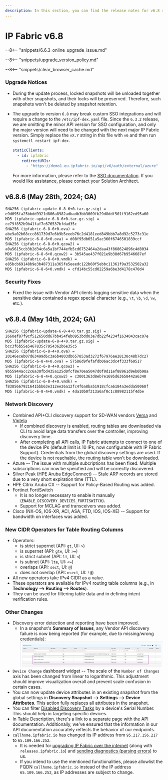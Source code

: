 ```yaml
---
description: In this section, you can find the release notes for v6.8 releases.
---
```


# IP Fabric v6.8

--8<-- "snippets/6.6.3_online_upgrade_issue.md"

--8<-- "snippets/upgrade_version_policy.md"

--8<-- "snippets/clear_browser_cache.md"

### Upgrade Notices

- During the update process, locked snapshots will be unloaded together with
  other snapshots, and their locks will be preserved. Therefore, such snapshots
  won't be deleted by snapshot retention.
- The upgrade to version `6.8` may break custom SSO integrations and will
  require a change to the `/etc/ipf-dex.yaml` file. Since the `6.3.2` release,
  we are omitting the minor API version for SSO configuration, and only the
  major version will need to be changed with the next major IP Fabric version.
  Simply replace the `vX.Y` string in this file with `v6` and then run
  `systemctl restart ipf-dex`.

  ```yaml
  staticClients:
    - id: ipfabric
      redirectURIs:
        - "https://demo1.eu.ipfabric.io/api/v6/auth/external/azure"
  ```

  For more information, please refer to the
  [SSO documentation](../../../../IP_Fabric_Settings/administration/sso.md#sso-configuration-ipf-dexyaml).
  If you would like assistance, please contact your Solution Architect.

## v6.8.6 (May 28th, 2024; GA)

```
SHA256 (ipfabric-update-6-8-6+0.tar.gz.sig) = e9d095fa25bbdd9321d806a8982adbadb3bb3009fb29d8ddf501f9162ed95a60
MD5 (ipfabric-update-6-8-6+0.tar.gz.sig) = ce79f852b9b41faf7c676537bfdad35c
SHA256 (ipfabric-6-8-6+0.ova) = abe9a02b68ccc861739d7e6b9b5eeeb76c2d4181eed849bbb7a8d92c5273c31e
MD5 (ipfabric-6-8-6+0.ova) = d08f95db651a5ac360f6746501839ccf
SHA256 (ipfabric-6-8-6+0.qcow2) = a0a5615ccb3b2d34c6a5a1bf744efb5cd6752464a2daa43f868624896c4d8034
MD5 (ipfabric-6-8-6+0.qcow2) = 3b545ae437f021e9b38d67b9546687ef
SHA256 (ipfabric-6-8-6+0.vmdk) = e85bcb69148b9e3b487311a365fe5eeedc122b60f5ebbc11361f9a3532502a32
MD5 (ipfabric-6-8-6+0.vmdk) = cfd14bc55cd02259a6be3d4178c470d4
```

### Security Fixes

- Fixed the issue with Vendor API clients logging sensitive data when the
  sensitive data contained a regex special character (e.g., `\t`, `\b`, `\d`,
  `\w`, etc.).

## v6.8.4 (May 14th, 2024; GA)

```
SHA256 (ipfabric-update-6-8-4+0.tar.gz.sig) = 2660ef87f9cf512650dd67bb454feb0953bdd03e7db22f4234f1634043cac07e
MD5 (ipfabric-update-6-8-4+0.tar.gz.sig) = bcc3f6b55e5467835c7954362b6e35c5
SHA256 (ipfabric-6-8-4+0.ova) = 20146eceb07d63499d6c3a6b4803db657853ad3272f67976ae28130c48b7dc27
MD5 (ipfabric-6-8-4+0.ova) = 57586d9fefafdb06ac3dc4f333f60517
SHA256 (ipfabric-6-8-4+0.qcow2) = 9b55944acc2c6a30fbd435a125d0fcf8e70ea5047d0f9d11ef88961d9eb0b98a
MD5 (ipfabric-6-8-4+0.qcow2) = c3001363d8eb7e1695d63658442a6340
SHA256 (ipfabric-6-8-4+0.vmdk) = f8385667921641bbb63e312ee26a12fc4f6a8ba51918cfca6184a3edda50068f
MD5 (ipfabric-6-8-4+0.vmdk) = 4da10b0f213a6af0c1c88982115f4dbe
```

### Network Discovery

- Combined API+CLI discovery support for SD-WAN vendors
  [Versa](../../../../IP_Fabric_Settings/Discovery_and_Snapshots/Discovery_Settings/Vendors_API/Versa_Networks_SD-WAN.md)
  and
  [Viptela](../../../../IP_Fabric_Settings/Discovery_and_Snapshots/Discovery_Settings/Vendors_API/Cisco_Viptela_SD-WAN.md#cisco-viptela-sd-wan)
  - If combined discovery is enabled, routing tables are downloaded via CLI to
    avoid large data transfers over the controller, improving discovery time.
  - After completing all API calls, IP Fabric attempts to connect to one of the
    device IPs (default limit is 10 IPs, now configurable with IP Fabric
    Support). Credentials from the global discovery settings are used. If the
    device is not reachable, the routing table won't be downloaded.
- Azure -- The issue with multiple subcriptions has been fixed. Multiple
  subscriptions can now be specified and will be correctly discovered.
- Silver Peak (HPE Aruba EdgeConnect) -- Stale ARP records are stored due to a
  very short expiration time (TTL).
- HPE Citrix Aruba CX -- Support for Policy-Based Routing was added.
- Fortinet FortiSwitch
  - It is no longer necessary to enable it manually
    (`ENABLE_DISCOVERY_DEVICES_FORTISWITCH`).
  - Support for MCLAG and transceivers was added.
- Cisco (NX-OS, IOS-XR, ACI, ASA, FTD, IOS, IOS-XE) -- Support for bandwidth on
  interfaces was added.

### New CIDR Operators for Table Routing Columns

- Operators:
  - is strict supernet (API: `gt`, UI: `>`)
  - is supernet (API: `gte`, UI: `>=`)
  - is strict subnet (API: `lt`, UI: `<`)
  - is subnet (API: `lte`, UI: `<=`)
  - overlaps (API: `sect`, UI: `@`)
  - does not overlap (API: `nsect`, UI: `!@`)
- All new operators take IPv4 CIDR as a value.
- These operators are available for IPv4 routing table columns (e.g., in
  **Technology --> Routing --> Routes**).
- They can be used for filtering table data and in defining intent verification
  rules.

### Other Changes

- Discovery error detection and reporting have been improved.
  - In a snapshot's **Summary of Issues**, any Vendor API discovery failure is
    now being reported (for example, due to missing/wrong credentials):<br/>
    ![Failed Vendor APIs](6.8_failed_vendor_apis.png)
- `Device Change` dashboard widget -- The scale of the `Number of Changes` axis
  has been changed from linear to logarithmic. This adjustment should improve
  visualization overall and prevent scale confusion in certain cases.
- You can now update device attributes in an existing snapshot from the global
  settings in **Discovery Snapshot --> Settings --> Device Attributes**. This
  action fully replaces all attributes in the snapshot.
- You can filter
  [Disabled Discovery Tasks](../../../../IP_Fabric_Settings/Discovery_and_Snapshots/Discovery_Settings/disabled_discovery_tasks.md)
  by a device's Serial Number. This should help in targeting specific devices.
- In Table Description, there's a link to a separate page with the API
  documentation. Additionally, we've ensured that the information in our API
  documentation accurately reflects the behavior of our endpoints.
- `callhome.ipfabric.io` has changed its IP address from `95.217.156.217` to
  `65.109.166.252`.
  - It is needed for
    [upgrading IP Fabric over the internet](../../../../System_Administration/system_update.md#online-update)
    (along with `releases.ipfabric.io`) and
    [sending diagnostics (parsing errors)](../../../../support/index.md#callhome) to
    us.
  - If you intend to use the mentioned functionalities, please allowlist the
    FQDN `callhome.ipfabric.io` instead of the IP address `65.109.166.252`, as
    IP addresses are subject to change.
